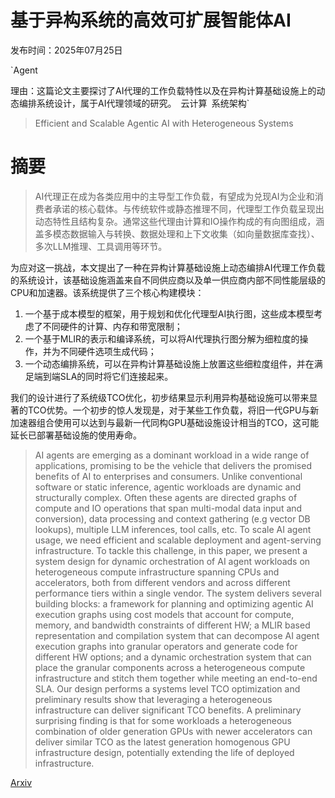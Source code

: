 # 基于异构系统的高效可扩展智能体AI

发布时间：2025年07月25日

`Agent

理由：这篇论文主要探讨了AI代理的工作负载特性以及在异构计算基础设施上的动态编排系统设计，属于AI代理领域的研究。` `云计算` `系统架构`

> Efficient and Scalable Agentic AI with Heterogeneous Systems

# 摘要

> AI代理正在成为各类应用中的主导型工作负载，有望成为兑现AI为企业和消费者承诺的核心载体。与传统软件或静态推理不同，代理型工作负载呈现出动态特性且结构复杂。通常这些代理由计算和IO操作构成的有向图组成，涵盖多模态数据输入与转换、数据处理和上下文收集（如向量数据库查找）、多次LLM推理、工具调用等环节。

为应对这一挑战，本文提出了一种在异构计算基础设施上动态编排AI代理工作负载的系统设计，该基础设施涵盖来自不同供应商以及单一供应商内部不同性能层级的CPU和加速器。该系统提供了三个核心构建模块：

1. 一个基于成本模型的框架，用于规划和优化代理型AI执行图，这些成本模型考虑了不同硬件的计算、内存和带宽限制；
2. 一个基于MLIR的表示和编译系统，可以将AI代理执行图分解为细粒度的操作，并为不同硬件选项生成代码；
3. 一个动态编排系统，可以在异构计算基础设施上放置这些细粒度组件，并在满足端到端SLA的同时将它们连接起来。

我们的设计进行了系统级TCO优化，初步结果显示利用异构基础设施可以带来显著的TCO优势。一个初步的惊人发现是，对于某些工作负载，将旧一代GPU与新加速器组合使用可以达到与最新一代同构GPU基础设施设计相当的TCO，这可能延长已部署基础设施的使用寿命。

> AI agents are emerging as a dominant workload in a wide range of applications, promising to be the vehicle that delivers the promised benefits of AI to enterprises and consumers. Unlike conventional software or static inference, agentic workloads are dynamic and structurally complex. Often these agents are directed graphs of compute and IO operations that span multi-modal data input and conversion), data processing and context gathering (e.g vector DB lookups), multiple LLM inferences, tool calls, etc. To scale AI agent usage, we need efficient and scalable deployment and agent-serving infrastructure.
  To tackle this challenge, in this paper, we present a system design for dynamic orchestration of AI agent workloads on heterogeneous compute infrastructure spanning CPUs and accelerators, both from different vendors and across different performance tiers within a single vendor. The system delivers several building blocks: a framework for planning and optimizing agentic AI execution graphs using cost models that account for compute, memory, and bandwidth constraints of different HW; a MLIR based representation and compilation system that can decompose AI agent execution graphs into granular operators and generate code for different HW options; and a dynamic orchestration system that can place the granular components across a heterogeneous compute infrastructure and stitch them together while meeting an end-to-end SLA. Our design performs a systems level TCO optimization and preliminary results show that leveraging a heterogeneous infrastructure can deliver significant TCO benefits. A preliminary surprising finding is that for some workloads a heterogeneous combination of older generation GPUs with newer accelerators can deliver similar TCO as the latest generation homogenous GPU infrastructure design, potentially extending the life of deployed infrastructure.

[Arxiv](https://arxiv.org/abs/2507.19635)